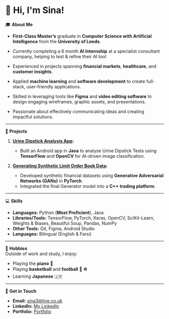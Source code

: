 # 👋 Hi, I'm Sina! 

🎓 **About Me**  
- **First-Class Master’s** graduate in **Computer Science with Artificial Intelligence** from the **University of Leeds**.

- Currently completing a 6 month **AI Internship** at a specialist consultant company, helping to test & refine their AI tool
  
- Experienced in projects spanning **financial markets**, **healthcare**, and **customer insights**.
  
- Applied **machine learning** and **software development** to create full-stack, user-friendly applications.
  
- Skilled in leveraging tools like **Figma** and **video editing software** to design engaging wireframes, graphic assets, and presentations.
  
- Passionate about effectively communicating ideas and creating impactful solutions.

---

🚀 **Projects**  
1. **[Urine Dipstick Analysis App](https://gitlab.com/comp3931-final-project/phoenixapp/-/wikis/Guides/How-to-Run-Urine-Dipstick-Analysis-App):**  
   - Built an Android app in **Java** to analyse Urine Dipstick Tests using **TensorFlow** and **OpenCV** for AI-driven image classification.  

2. **[Generating Synthetic Limit Order Book Data](https://github.com/sc19sgs/Generating-Synthetic-Limit-Order-Book-Data):**  
   - Developed synthetic financial datasets using **Generative Adversarial Networks (GANs)** in **PyTorch**.  
   - Integrated the final Generator model into a **C++ trading platform**.  

---

💻 **Skills**  
- **Languages:** Python (**Most Proficient**), Java
- **Libraries/Tools:** TensorFlow, PyTorch, Keras, OpenCV, SciKit-Learn, Weights & Biases, Beautiful Soup, Pandas, NumPy  
- **Other Tools:** Git, Figma, Android Studio  
- **Languages:** Bilingual (English & Farsi)  
---

🏃  **Hobbies**  
Outside of work and study, I enjoy:  
- Playing the **piano** 🎵  
- Playing **basketball** and **football** 🏀 ⚽  
- Learning **Japanese** 🇯🇵  

---

📩 **Get in Touch**  
- **Email:** [sina3@live.co.uk](mailto:sina3@live.co.uk)  
- **LinkedIn:** [My LinkedIn](https://www.linkedin.com/in/sina-ghanbari-saheli-0ba232171/)  
- **Portfolio:** [Portfolio](https://sina-gs.netlify.app/)  

